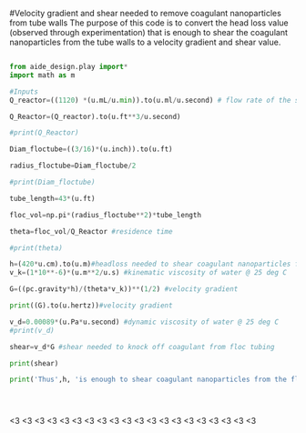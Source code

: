 #Velocity gradient and shear needed to remove coagulant nanoparticles from tube walls
The purpose of this code is to convert the head loss value (observed through experimentation) that is enough to shear the coagulant nanoparticles from the tube walls to a velocity gradient and shear value. 



```python

from aide_design.play import*
import math as m

#Inputs
Q_reactor=((1120) *(u.mL/u.min)).to(u.ml/u.second) # flow rate of the system

Q_Reactor=(Q_reactor).to(u.ft**3/u.second)

#print(Q_Reactor)

Diam_floctube=((3/16)*(u.inch)).to(u.ft)

radius_floctube=Diam_floctube/2

#print(Diam_floctube)

tube_length=43*(u.ft)

floc_vol=np.pi*(radius_floctube**2)*tube_length

theta=floc_vol/Q_Reactor #residence time

#print(theta)

h=(420*u.cm).to(u.m)#headloss needed to shear coagulant nanoparticles from the tube walls
v_k=(1*10**-6)*(u.m**2/u.s) #kinematic viscosity of water @ 25 deg C

G=((pc.gravity*h)/(theta*v_k))**(1/2) #velocity gradient

print((G).to(u.hertz))#velocity gradient

v_d=0.00089*(u.Pa*u.second) #dynamic viscosity of water @ 25 deg C
#print(v_d)

shear=v_d*G #shear needed to knock off coagulant from floc tubing

print(shear)

print('Thus',h, 'is enough to shear coagulant nanoparticles from the flocculator tubing. This head loss value correlates to a velocity gradient value of ' ,G,  'and a shear value of ' ,shear)





```

<3 <3 <3 <3 <3 <3 <3 <3 <3 <3 <3 <3 <3 <3 <3 <3 <3 <3 <3 <3
